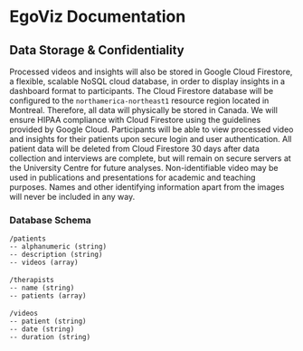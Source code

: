 # EgoViz Documentation

## Data Storage & Confidentiality 
Processed videos and insights will also be stored in Google Cloud Firestore, a flexible, scalable NoSQL cloud database, in order to display insights in a dashboard format to participants. The Cloud Firestore database will be configured to the `northamerica-northeast1` resource region located in Montreal. Therefore, all data will physically be stored in Canada. We will ensure HIPAA compliance with Cloud Firestore using the guidelines provided by Google Cloud. Participants will be able to view processed video and insights for their patients upon secure login and user authentication. All patient data will be deleted from Cloud Firestore 30 days after data collection and interviews are complete, but will remain on secure servers at the University Centre for future analyses. Non-identifiable video may be used in publications and presentations for academic and teaching purposes. Names and other identifying information apart from the images will never be included in any way. 

### Database Schema

`/patients`\
`-- alphanumeric (string)`\
`-- description (string)`\
`-- videos (array)`\
\
`/therapists`\
`-- name (string)`\
`-- patients (array)`\
\
`/videos`\
`-- patient (string)`\
`-- date (string)`\
`-- duration (string)`
